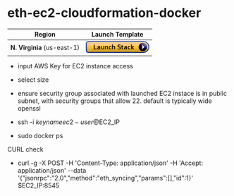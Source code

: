 # eth-ec2-cloudformation-docker


Region | Launch Template
------------ | -------------
**N. Virginia** (us-east-1) | [![Launch Eth Stack into Virginia with CloudFormation](/images/cloudformation-launch-stack.png)](https://console.aws.amazon.com/cloudformation/home?region=us-east-1#/stacks/new?stackName=ethereumdockerstack&templateURL=https://s3.amazonaws.com/aws-ethereum-docker-stack/eth.yml)


* input AWS Key for EC2 instance access
* select size

* ensure security group associated with launched EC2 instace is in public subnet, with security groups that allow 22.  default is typically wide openssl

* ssh -i $keyname ec2-user@$EC2_IP
* sudo docker ps

CURL check
* curl -g -X POST -H 'Content-Type: application/json' -H 'Accept: application/json' --data '{"jsonrpc":"2.0","method":"eth_syncing","params":[],"id":1}' $EC2_IP:8545
